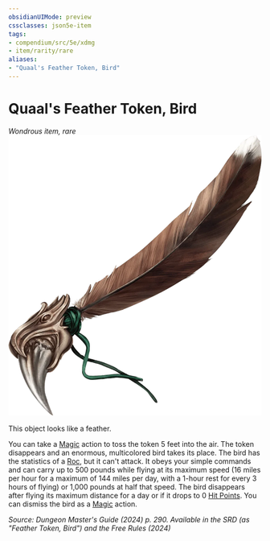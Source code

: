 ```yaml
---
obsidianUIMode: preview
cssclasses: json5e-item
tags:
- compendium/src/5e/xdmg
- item/rarity/rare
aliases: 
- "Quaal's Feather Token, Bird"
---
```

# Quaal's Feather Token, Bird
*Wondrous item, rare*  
![](/3-Mechanics/CLI/items/img/quaals-feather-token-bird.webp#right)


This object looks like a feather.

You can take a [Magic](actions.md#Magic) action to toss the token 5 feet into the air. The token disappears and an enormous, multicolored bird takes its place. The bird has the statistics of a [Roc](/3-Mechanics/CLI/bestiary/monstrosity/roc-xmm.md), but it can't attack. It obeys your simple commands and can carry up to 500 pounds while flying at its maximum speed (16 miles per hour for a maximum of 144 miles per day, with a 1-hour rest for every 3 hours of flying) or 1,000 pounds at half that speed. The bird disappears after flying its maximum distance for a day or if it drops to 0 [Hit Points](/3-Mechanics/CLI/variant-rules/hit-points-xphb.md). You can dismiss the bird as a [Magic](actions.md#Magic) action.

*Source: Dungeon Master's Guide (2024) p. 290. Available in the <span title='Systems Reference Document (5.2)'>SRD</span> (as "Feather Token, Bird") and the Free Rules (2024)*